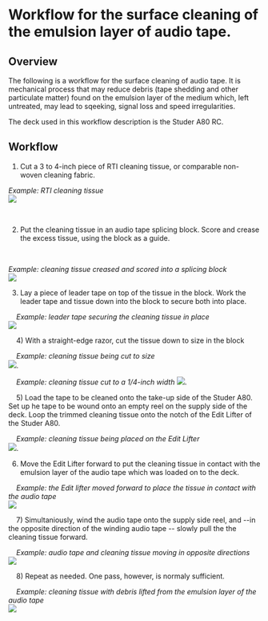 
# Workflow for the surface cleaning of the emulsion layer of audio tape.

## Overview

The following is a workflow for the surface cleaning of audio tape. It is mechanical process that may reduce debris (tape shedding and other particulate matter) found on the emulsion layer of the medium which, left untreated, may lead to sqeeking, signal loss and speed irregularities. 

The deck used in this workflow description is the Studer A80 RC.    

  
## Workflow
   
1)  Cut a 3 to 4-inch piece of RTI cleaning tissue, or comparable non-woven cleaning fabric.  

*Example: RTI cleaning tissue*  
![](emulsion_1.jpg)

      

2)  Put the cleaning tissue in an audio tape splicing block.  Score and crease the excess tissue, using the block as a guide.  
   
    

*Example: cleaning tissue creased and scored into a splicing block*  
![](emulsion_2.jpg)  
  
3)  Lay a piece of leader tape on top of the tissue in the block.   Work the leader tape and tissue down into the block to secure both into place.  
 
      
*Example: leader tape securing the cleaning tissue in place*  
![](emulsion_3.jpg) 

      
4)  With a straight-edge razor, cut the tissue down to size in the block
  
      
*Example: cleaning tissue being cut to size*  
![](emulsion_4.jpg).  

      
*Example: cleaning tissue cut to a 1/4-inch width* 
![](emulsion_4.5.jpg).  

      
5)  Load the tape to be cleaned onto the take-up side of the Studer A80.  Set up he tape to be wound onto an empty reel on the supply side of the deck.  Loop the trimmed cleaning tissue onto the notch of the Edit Lifter of the Studer A80.  

      
*Example: cleaning tissue being placed on the Edit Lifter*  
![](emulsion_5.jpg).  


6)  Move the Edit Lifter forward to put the cleaning tissue in contact with the emulsion layer of the audio tape which was loaded on to the deck.  
  
      
*Example: the Edit lifter moved forward to place the tissue in contact with the audio tape*  
![](emulsion_6a.jpg)

      
7)  Simultaniously, wind the audio tape onto the supply side reel, and --in the opposite direction of the winding audio tape -- slowly pull the the cleaning tissue forward.

      
*Example: audio tape and cleaning tissue moving in opposite directions*  
![](emulsion_7.jpg)  

      
8)  Repeat as needed.  One pass, however, is normaly sufficient.  

      
*Example: cleaning tissue with debris lifted from the emulsion layer of the audio tape*  
![](emulsion_8a.jpg)



